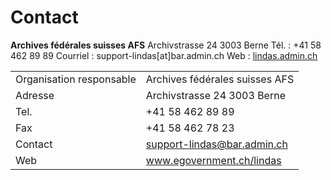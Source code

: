 # Contact

**Archives fédérales suisses AFS**
Archivstrasse 24
3003 Berne
Tél. : +41 58 462 89 89
Courriel : support-lindas[at]bar.admin.ch
Web : [lindas.admin.ch](https://lindas.admin.ch)

|                          |                                |
| ------------------------ | ------------------------------ |
| Organisation responsable | Archives fédérales suisses AFS |
| Adresse                  | Archivstrasse 24 3003 Berne    |
| Tel.                     | +41 58 462 89 89               |
| Fax                      | +41 58 462 78 23               |
| Contact                  | support-lindas@bar.admin.ch    |
| Web                      | www.egovernment.ch/lindas      |

